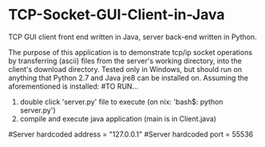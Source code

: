 # TCP-Socket-GUI-Client-in-Java
TCP GUI client front end written in Java, server back-end written in Python.

The purpose of this application is to demonstrate tcp/ip socket operations by transferring (ascii) files from the server's working directory, into the client's download directory.
Tested only in Windows, but should run on anything that Python 2.7 and Java jre8 can be installed on. Assuming the aforementioned is installed: 
#TO RUN...
1. double click 'server.py' file to execute (on nix: 'bash$: python server.py')
2. compile and execute java application  (main is in Client.java)

#Server hardcoded address = "127.0.0.1"
#Server hardcoded port    =  55536
